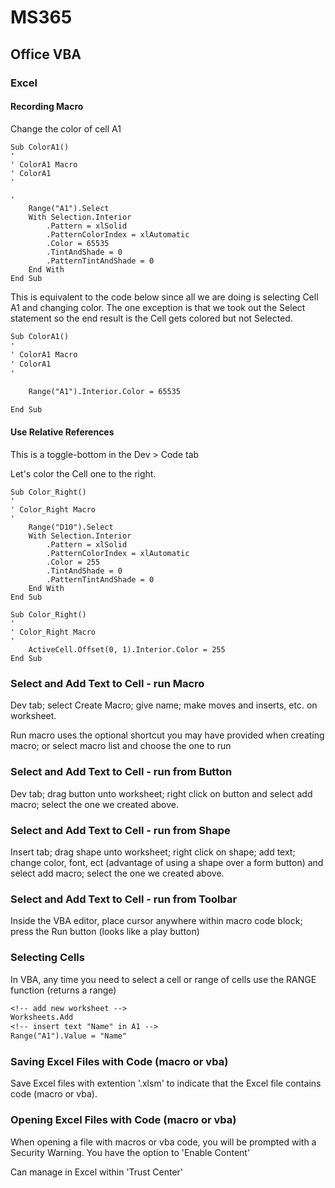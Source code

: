 # MS365

## Office VBA

### Excel

#### Recording Macro

Change the color of cell A1

```VBA
Sub ColorA1()
'
' ColorA1 Macro
' ColorA1
'

'
    Range("A1").Select
    With Selection.Interior
        .Pattern = xlSolid
        .PatternColorIndex = xlAutomatic
        .Color = 65535
        .TintAndShade = 0
        .PatternTintAndShade = 0
    End With
End Sub
```

This is equivalent to the code below since all we are doing is selecting Cell A1 and changing color. The one exception is that we took out the Select statement so the end result is the Cell gets colored but not Selected.

```default
Sub ColorA1()
'
' ColorA1 Macro
' ColorA1
'

    Range("A1").Interior.Color = 65535

End Sub
```

#### Use Relative References

This is a toggle-bottom in the Dev > Code tab

Let's color the Cell one to the right.

```vba
Sub Color_Right()
'
' Color_Right Macro
'
    Range("D10").Select
    With Selection.Interior
        .Pattern = xlSolid
        .PatternColorIndex = xlAutomatic
        .Color = 255
        .TintAndShade = 0
        .PatternTintAndShade = 0
    End With
End Sub
```

```vba
Sub Color_Right()
'
' Color_Right Macro
'
    ActiveCell.Offset(0, 1).Interior.Color = 255
End Sub
```

### Select and Add Text to Cell - run Macro

Dev tab; select Create Macro; give name; make moves and inserts, etc. on worksheet.

Run macro uses the optional shortcut you may have provided when creating macro; or select macro list and choose the one to run

### Select and Add Text to Cell - run from Button

Dev tab; drag button unto worksheet; right click on button and select add macro; select the one we created above.

### Select and Add Text to Cell - run from Shape

Insert tab; drag shape unto worksheet; right click on shape; add text; change color, font, ect (advantage of using a shape over a form button) and select add macro; select the one we created above.

### Select and Add Text to Cell - run from Toolbar

Inside the VBA editor, place cursor anywhere within macro code block; press the Run button (looks like a play button)

### Selecting Cells

In VBA, any time you need to select a cell or range of cells use the RANGE function (returns a range)

```default
<!-- add new worksheet -->
Worksheets.Add
<!-- insert text "Name" in A1 -->
Range("A1").Value = "Name"
```

### Saving Excel Files with Code (macro or vba)

Save Excel files with extention '.xlsm' to indicate that the Excel file contains code (macro or vba).

### Opening Excel Files with Code (macro or vba)

When opening a file with macros or vba code, you will be prompted with a Security Warning. You have the option to 'Enable Content'

Can manage in Excel within 'Trust Center'

